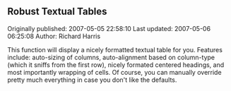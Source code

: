 ## Robust Textual Tables

Originally published: 2007-05-05 22:58:10
Last updated: 2007-05-06 06:25:08
Author: Richard Harris

This function will display a nicely formatted textual table for you. Features include: auto-sizing of columns, auto-alignment based on column-type (which it sniffs from the first row), nicely formated centered headings, and most importantly wrapping of cells. Of course, you can manually override pretty much everything in case you don't like the defaults.